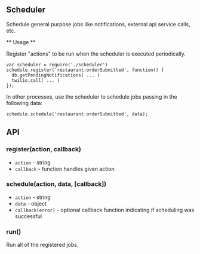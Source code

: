 Scheduler
--------

Schedule general purpose jobs like notifications,
external api service calls, etc.

** Usage **

Register "actions" to be run when the scheduler is executed
periodically.
```
var scheduler = require('./scheduler')
schedule.register('restaurant:orderSubmitted', function() {
  db.getPendingNotifications( ... )
  twilio.call( ... )
});
```

In other processes, use the scheduler to schedule jobs
passing in the following data:

```
schedule.schedule('restaurant:orderSubmitted', data);
```

API
----

### register(action, callback)

* `action` - string
* `callback` - function handles given action


### schedule(action, data, [callback])

* `action` - string
* `data` - object
* `callback(error)` - optional callback function indicating
if scheduling was successful

### run()

Run all of the registered jobs.

